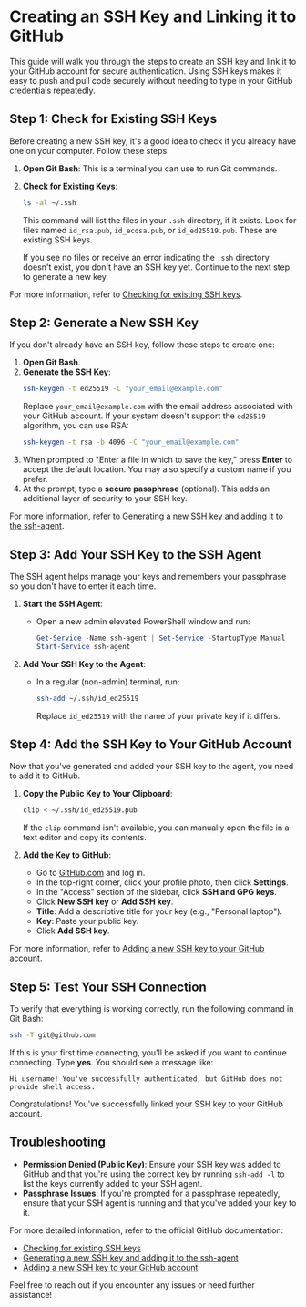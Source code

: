 # Creating an SSH Key and Linking it to GitHub

This guide will walk you through the steps to create an SSH key and link it to your GitHub account for secure authentication. Using SSH keys makes it easy to push and pull code securely without needing to type in your GitHub credentials repeatedly.

## Step 1: Check for Existing SSH Keys

Before creating a new SSH key, it's a good idea to check if you already have one on your computer. Follow these steps:

1. **Open Git Bash**: This is a terminal you can use to run Git commands.
2. **Check for Existing Keys**:
   ```bash
   ls -al ~/.ssh
   ```
   This command will list the files in your `.ssh` directory, if it exists. Look for files named `id_rsa.pub`, `id_ecdsa.pub`, or `id_ed25519.pub`. These are existing SSH keys.

   If you see no files or receive an error indicating the `.ssh` directory doesn't exist, you don't have an SSH key yet. Continue to the next step to generate a new key.

For more information, refer to [Checking for existing SSH keys](https://docs.github.com/en/authentication/connecting-to-github-with-ssh/checking-for-existing-ssh-keys).

## Step 2: Generate a New SSH Key

If you don't already have an SSH key, follow these steps to create one:

1. **Open Git Bash**.
2. **Generate the SSH Key**:
   ```bash
   ssh-keygen -t ed25519 -C "your_email@example.com"
   ```
   Replace `your_email@example.com` with the email address associated with your GitHub account. If your system doesn't support the `ed25519` algorithm, you can use RSA:
   ```bash
   ssh-keygen -t rsa -b 4096 -C "your_email@example.com"
   ```
3. When prompted to "Enter a file in which to save the key," press **Enter** to accept the default location. You may also specify a custom name if you prefer.
4. At the prompt, type a **secure passphrase** (optional). This adds an additional layer of security to your SSH key.

For more information, refer to [Generating a new SSH key and adding it to the ssh-agent](https://docs.github.com/en/authentication/connecting-to-github-with-ssh/generating-a-new-ssh-key-and-adding-it-to-the-ssh-agent).

## Step 3: Add Your SSH Key to the SSH Agent

The SSH agent helps manage your keys and remembers your passphrase so you don't have to enter it each time.

1. **Start the SSH Agent**:
   - Open a new admin elevated PowerShell window and run:
     ```powershell
     Get-Service -Name ssh-agent | Set-Service -StartupType Manual
     Start-Service ssh-agent
     ```

2. **Add Your SSH Key to the Agent**:
   - In a regular (non-admin) terminal, run:
     ```bash
     ssh-add ~/.ssh/id_ed25519
     ```
     Replace `id_ed25519` with the name of your private key if it differs.

## Step 4: Add the SSH Key to Your GitHub Account

Now that you've generated and added your SSH key to the agent, you need to add it to GitHub.

1. **Copy the Public Key to Your Clipboard**:
   ```bash
   clip < ~/.ssh/id_ed25519.pub
   ```
   If the `clip` command isn't available, you can manually open the file in a text editor and copy its contents.

2. **Add the Key to GitHub**:
   - Go to [GitHub.com](https://github.com) and log in.
   - In the top-right corner, click your profile photo, then click **Settings**.
   - In the "Access" section of the sidebar, click **SSH and GPG keys**.
   - Click **New SSH key** or **Add SSH key**.
   - **Title**: Add a descriptive title for your key (e.g., "Personal laptop").
   - **Key**: Paste your public key.
   - Click **Add SSH key**.

For more information, refer to [Adding a new SSH key to your GitHub account](https://docs.github.com/en/authentication/connecting-to-github-with-ssh/adding-a-new-ssh-key-to-your-github-account).

## Step 5: Test Your SSH Connection

To verify that everything is working correctly, run the following command in Git Bash:

```bash
ssh -T git@github.com
```

If this is your first time connecting, you'll be asked if you want to continue connecting. Type **yes**. You should see a message like:

```
Hi username! You've successfully authenticated, but GitHub does not provide shell access.
```

Congratulations! You've successfully linked your SSH key to your GitHub account.

## Troubleshooting
- **Permission Denied (Public Key)**: Ensure your SSH key was added to GitHub and that you're using the correct key by running `ssh-add -l` to list the keys currently added to your SSH agent.
- **Passphrase Issues**: If you're prompted for a passphrase repeatedly, ensure that your SSH agent is running and that you've added your key to it.

For more detailed information, refer to the official GitHub documentation:
- [Checking for existing SSH keys](https://docs.github.com/en/authentication/connecting-to-github-with-ssh/checking-for-existing-ssh-keys)
- [Generating a new SSH key and adding it to the ssh-agent](https://docs.github.com/en/authentication/connecting-to-github-with-ssh/generating-a-new-ssh-key-and-adding-it-to-the-ssh-agent)
- [Adding a new SSH key to your GitHub account](https://docs.github.com/en/authentication/connecting-to-github-with-ssh/adding-a-new-ssh-key-to-your-github-account)

Feel free to reach out if you encounter any issues or need further assistance!

